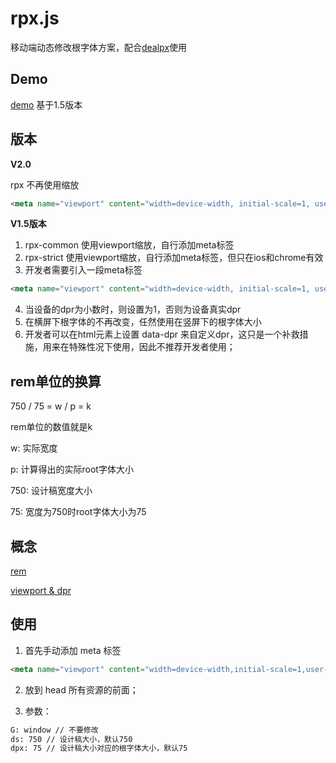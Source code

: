# rpx.js
 移动端动态修改根字体方案，配合[dealpx](https://github.com/jiankafei/dealpx)使用

## Demo

[demo](https://jiankafei.github.io/rpx/) 基于1.5版本

## 版本

**V2.0**

rpx 不再使用缩放

```html
<meta name="viewport" content="width=device-width, initial-scale=1, user-scalable=no">
```

**V1.5版本**

1. rpx-common 使用viewport缩放，自行添加meta标签
2. rpx-strict 使用viewport缩放，自行添加meta标签，但只在ios和chrome有效
3. 开发者需要引入一段meta标签

```html
<meta name="viewport" content="width=device-width, initial-scale=1, user-scalable=no">
```

4. 当设备的dpr为小数时，则设置为1，否则为设备真实dpr
5. 在横屏下根字体的不再改变，任然使用在竖屏下的根字体大小
6. 开发者可以在html元素上设置 data-dpr 来自定义dpr，这只是一个补救措施，用来在特殊性况下使用，因此不推荐开发者使用；

## rem单位的换算

750 / 75 = w / p = k

rem单位的数值就是k

w: 实际宽度

p: 计算得出的实际root字体大小

750: 设计稿宽度大小

75: 宽度为750时root字体大小为75

## 概念

[rem](https://github.com/hbxeagle/rem)

[viewport & dpr](http://www.cnblogs.com/2050/p/3877280.html)

## 使用

1. 首先手动添加 meta 标签

```html
<meta name="viewport" content="width=device-width,initial-scale=1,user-scalable=no">
```

2. 放到 head 所有资源的前面；

3. 参数：

```txt
G: window // 不要修改
ds: 750 // 设计稿大小，默认750
dpx: 75 // 设计稿大小对应的根字体大小，默认75
```